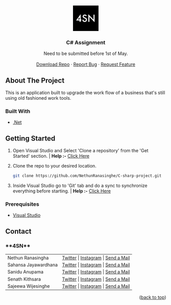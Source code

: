 <div id="top"></div>

<!-- PROJECT LOGO -->
<br />
<div align="center">
  <a href="https://github.com/NethunRanasinghe/C-sharp-project">
    <img src="logo.jpg" alt="Logo" width="80" height="80">
  </a>

<h3 align="center">C# Assignment</h3>

  <p align="center">
    Need to be submitted before 1st of May.
    <br />
    <br />
    <a href="https://github.com/NethunRanasinghe/C-sharp-project/archive/refs/heads/master.zip">Download Repo</a>
    ·
    <a href="https://github.com/NethunRanasinghe/C-sharp-project/issues">Report Bug</a>
    ·
    <a href="https://github.com/NethunRanasinghe/C-sharp-project/issues">Request Feature</a>
  </p>
</div>

<!-- ABOUT THE PROJECT -->

## About The Project

This is an application built to upgrade the work flow of a business that's still using old fashioned work tools.

### Built With

- [.Net](https://dotnet.microsoft.com/en-us/)

<!-- GETTING STARTED -->

## Getting Started

1. Open Visual Studio and Select 'Clone a repository' from the 'Get Started' section. | <b>Help :-</b> <a href="https://nsbm365-my.sharepoint.com/:i:/g/personal/rantranasingha_students_nsbm_ac_lk/EaLvp7a3K8hGoahubJrOJ9MB0QjlASKzGPVsclDD8Lxm4A?e=yYg8DW">Click Here</a>

2. Clone the repo to your desired location.

   ```sh
   git clone https://github.com/NethunRanasinghe/C-sharp-project.git

   ```

3. Inside Visual Studio go to 'Git' tab and do a sync to synchronize everything before starting. | <b>Help :-</b> <a href="https://nsbm365-my.sharepoint.com/:i:/g/personal/rantranasingha_students_nsbm_ac_lk/EUVes74EzrJKoo3us0lStHYBqyAFoDMfHCOW-6fqzZ50Vw?e=4dtxfJ">Click Here</a>

### Prerequisites

- <a href="https://visualstudio.microsoft.com">Visual Studio</a>

<!-- CONTACT -->

## Contact

<h3><b>**4SN**</b></h3>

<table>
  <tr>
    <td>Nethun Ranasingha</td>
    <td><a href="https://twitter.com/@Black_Demon223">Twitter</a> | <a href="https://www.instagram.com/nethun._.ranasinghe/">Instagram</a> | <a href="mailto:nethun223@gmail.com">Send a Mail</a></td>
  </tr>
  
  <tr>
    <td>Sahansa Jayawardhana</td>
    <td><a href="https://twitter.com/sahansajay">Twitter</a> | <a href="https://www.instagram.com/methsea/">Instagram</a> | <a href="mailto:methjaya252@gmail.com">Send a Mail</a></td>
  </tr>
  
  <tr>
    <td>Sanidu Anupama</td>
    <td><a href="">Twitter</a> | <a href="https://www.instagram.com/saniduanupama/">Instagram</a> | <a href="mailto:dlsanupama@students.nsbm.ac.lk">Send a Mail</a></td>
  </tr>
  
  <tr>
    <td>Senath Kithsara</td>
    <td><a href="">Twitter</a> | <a href="https://www.instagram.com/tiny_hunter.sk_/">Instagram</a> | <a href="mailto:sksenathkithsara@gmail.com">Send a Mail</a></td>
  </tr>
  
  <tr>
    <td>Sajeewa Wijesinghe</td>
    <td><a href="">Twitter</a> | <a href="https://www.instagram.com/lsandmanl24/">Instagram</a> | <a href="mailto:Sajeewadw@gmail.com">Send a Mail</a></td>
  </tr>
  
</table>

<!-- 1. Nethun Ranasingha  - || [Twitter](https://twitter.com/@Black_Demon223) | [Send a Mail](mailto:nethun223@gmail.com) ||
2. Sahansa            - || [Instagram](https://www.instagram.com/meth.hhhh/) | [Send a Mail](mailto:methjaya252@gmail.com) ||
3. Sanidu             - || [Instagram](https://www.instagram.com/saniduanupama/) | [Send a Mail](mailto:dlsanupama@students.nsbm.ac.lk) ||
4. Kithsara           - || [Instagram](https://www.instagram.com/tiny_hunter.sk_/) | [Send a Mail](mailto:sksenathkithsara@gmail.com) |
5. Sajeewa            - || [Instagram](https://www.instagram.com/lsandmanl24/) | [Send a Mail](mailto:Sajeewadw@gmail.com) || -->

<!-- Project Link: [https://github.com/NethunRanasinghe/C-sharp-project](https://github.com/NethunRanasinghe/C-sharp-project) -->

<p align="right">(<a href="#top">back to top</a>)</p>
